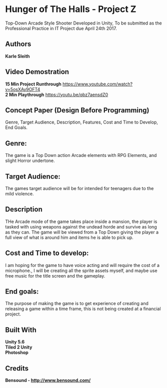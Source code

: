 # Hunger of The Halls - Project Z
Top-Down Arcade Style Shooter Developed in Unity, To be submitted as the Professional Practice in IT Project due April 24th 2017.

## Authors 
**Karle Sleith**

## Video Demostration
**15 Min Project Runthrough**  https://www.youtube.com/watch?v=5osXAy9OFT4 <br/>
**2 Min Playthrough**  https://youtu.be/qbz7aensdZ0

## Concept Paper (Design Before Programming)
Genre, Target Audience, Description, Features, Cost and Time to Develop, End Goals.

## Genre:
The game is a  Top Down action Arcade elements with RPG Elements, and slight Horror undertone.

## Target Audience:
The games target audience will be for intended for teenagers due to the mild violence.

## Description
THe Arcade mode of the game takes place inside a mansion, the player is tasked with using weapons against the undead horde and survive as long as they can. The game will be viewed from a Top Down giving the player a full view of what is around him and items he is able to pick up.

## Cost and Time to develop:
I am hoping for the game to have voice acting and will require the cost of a microphone., I will be creating all the sprite assets myself, and maybe use free music for the title screen and the gameplay.

## End goals:
The purpose of making the game is to get experience of creating and releasing a game within a time frame, this is not being created at a financial project.

## Built With
**Unity 5.6** <br/>
**Tiled 2 Unity**<br/>
**Photoshop**
## Credits
**Bensound - http://www.bensound.com/**
 

